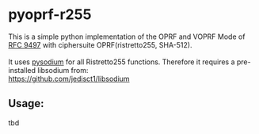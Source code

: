 # pyoprf-r255
This is a simple python implementation of the OPRF and VOPRF Mode of [RFC 9497](https://datatracker.ietf.org/doc/html/rfc9497) with ciphersuite OPRF(ristretto255, SHA-512). <br /> <br />
It uses [pysodium](https://github.com/stef/pysodium) for all Ristretto255 functions. Therefore it requires a pre-installed libsodium from: <br />
https://github.com/jedisct1/libsodium
## Usage:
tbd